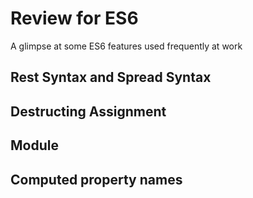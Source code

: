 # Review for ES6

A glimpse at some ES6 features used frequently at work

## Rest Syntax and Spread Syntax

## Destructing Assignment

## Module

## Computed property names
